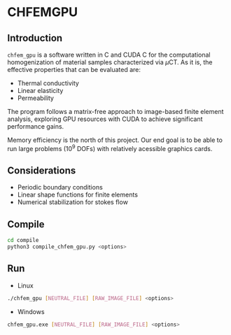 # CHFEMGPU

[license-image]: https://img.shields.io/badge/license-MIT-green.svg?style=flat
[license]: https://gitlab.com/cortezpedro/chfemgpu/-/blob/master/LICENSE

## Introduction

`chfem_gpu` is a software written in C and CUDA C for the computational homogenization of material samples characterized via $\mu$CT. As it is, the effective properties that can be evaluated are:

+ Thermal conductivity
+ Linear elasticity
+ Permeability

The program follows a matrix-free approach to image-based finite element analysis, exploring GPU resources with CUDA to achieve significant performance gains.

Memory efficiency is the north of this project. Our end goal is to be able to run large problems ($10^9$ DOFs) with relatively acessible graphics cards.

## Considerations

+ Periodic boundary conditions
+ Linear shape functions for finite elements
+ Numerical stabilization for stokes flow

## Compile

```bash
cd compile
python3 compile_chfem_gpu.py <options>
```

## Run

+ Linux

```bash
./chfem_gpu [NEUTRAL_FILE] [RAW_IMAGE_FILE] <options>
```

+ Windows

```bash
chfem_gpu.exe [NEUTRAL_FILE] [RAW_IMAGE_FILE] <options>
```
